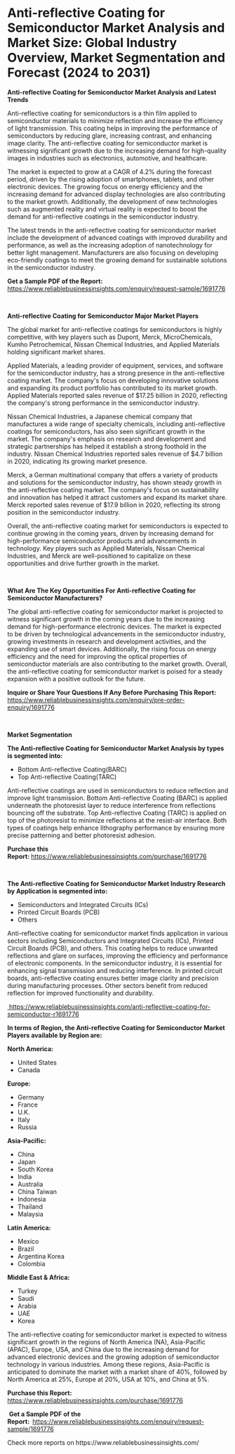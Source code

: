 <p><h1>Anti-reflective Coating for Semiconductor Market Analysis and Market Size: Global Industry Overview, Market Segmentation and Forecast (2024 to 2031)</h1></p><p><strong>Anti-reflective Coating for Semiconductor Market Analysis and Latest Trends</strong></p>
<p><p>Anti-reflective coating for semiconductors is a thin film applied to semiconductor materials to minimize reflection and increase the efficiency of light transmission. This coating helps in improving the performance of semiconductors by reducing glare, increasing contrast, and enhancing image clarity. The anti-reflective coating for semiconductor market is witnessing significant growth due to the increasing demand for high-quality images in industries such as electronics, automotive, and healthcare.</p><p>The market is expected to grow at a CAGR of 4.2% during the forecast period, driven by the rising adoption of smartphones, tablets, and other electronic devices. The growing focus on energy efficiency and the increasing demand for advanced display technologies are also contributing to the market growth. Additionally, the development of new technologies such as augmented reality and virtual reality is expected to boost the demand for anti-reflective coatings in the semiconductor industry.</p><p>The latest trends in the anti-reflective coating for semiconductor market include the development of advanced coatings with improved durability and performance, as well as the increasing adoption of nanotechnology for better light management. Manufacturers are also focusing on developing eco-friendly coatings to meet the growing demand for sustainable solutions in the semiconductor industry.</p></p>
<p><strong>Get a Sample PDF of the Report:&nbsp;</strong> <a href="https://www.reliablebusinessinsights.com/enquiry/request-sample/1691776">https://www.reliablebusinessinsights.com/enquiry/request-sample/1691776</a></p>
<p>&nbsp;</p>
<p><strong>Anti-reflective Coating for Semiconductor Major Market Players</strong></p>
<p><p>The global market for anti-reflective coatings for semiconductors is highly competitive, with key players such as Dupont, Merck, MicroChemicals, Kumho Petrochemical, Nissan Chemical Industries, and Applied Materials holding significant market shares. </p><p>Applied Materials, a leading provider of equipment, services, and software for the semiconductor industry, has a strong presence in the anti-reflective coating market. The company's focus on developing innovative solutions and expanding its product portfolio has contributed to its market growth. Applied Materials reported sales revenue of $17.25 billion in 2020, reflecting the company's strong performance in the semiconductor industry.</p><p>Nissan Chemical Industries, a Japanese chemical company that manufactures a wide range of specialty chemicals, including anti-reflective coatings for semiconductors, has also seen significant growth in the market. The company's emphasis on research and development and strategic partnerships has helped it establish a strong foothold in the industry. Nissan Chemical Industries reported sales revenue of $4.7 billion in 2020, indicating its growing market presence.</p><p>Merck, a German multinational company that offers a variety of products and solutions for the semiconductor industry, has shown steady growth in the anti-reflective coating market. The company's focus on sustainability and innovation has helped it attract customers and expand its market share. Merck reported sales revenue of $17.9 billion in 2020, reflecting its strong position in the semiconductor industry.</p><p>Overall, the anti-reflective coating market for semiconductors is expected to continue growing in the coming years, driven by increasing demand for high-performance semiconductor products and advancements in technology. Key players such as Applied Materials, Nissan Chemical Industries, and Merck are well-positioned to capitalize on these opportunities and drive further growth in the market.</p></p>
<p>&nbsp;</p>
<p><strong>What Are The Key Opportunities For Anti-reflective Coating for Semiconductor Manufacturers?</strong></p>
<p><p>The global anti-reflective coating for semiconductor market is projected to witness significant growth in the coming years due to the increasing demand for high-performance electronic devices. The market is expected to be driven by technological advancements in the semiconductor industry, growing investments in research and development activities, and the expanding use of smart devices. Additionally, the rising focus on energy efficiency and the need for improving the optical properties of semiconductor materials are also contributing to the market growth. Overall, the anti-reflective coating for semiconductor market is poised for a steady expansion with a positive outlook for the future.</p></p>
<p><strong>Inquire or Share Your Questions If Any Before Purchasing This Report:</strong> <a href="https://www.reliablebusinessinsights.com/enquiry/pre-order-enquiry/1691776">https://www.reliablebusinessinsights.com/enquiry/pre-order-enquiry/1691776</a></p>
<p>&nbsp;</p>
<p><strong>Market Segmentation</strong></p>
<p><strong>The Anti-reflective Coating for Semiconductor Market Analysis by types is segmented into:</strong></p>
<p><ul><li>Bottom Anti-reflective Coating(BARC)</li><li>Top Anti-reflective Coating(TARC)</li></ul></p>
<p><p>Anti-reflective coatings are used in semiconductors to reduce reflection and improve light transmission. Bottom Anti-reflective Coating (BARC) is applied underneath the photoresist layer to reduce interference from reflections bouncing off the substrate. Top Anti-reflective Coating (TARC) is applied on top of the photoresist to minimize reflections at the resist-air interface. Both types of coatings help enhance lithography performance by ensuring more precise patterning and better photoresist adhesion.</p></p>
<p><strong>Purchase this Report:&nbsp;</strong><a href="https://www.reliablebusinessinsights.com/purchase/1691776">https://www.reliablebusinessinsights.com/purchase/1691776</a></p>
<p>&nbsp;</p>
<p><strong>The Anti-reflective Coating for Semiconductor Market Industry Research by Application is segmented into:</strong></p>
<p><ul><li>Semiconductors and Integrated Circuits (ICs)</li><li>Printed Circuit Boards (PCB)</li><li>Others</li></ul></p>
<p><p>Anti-reflective coating for semiconductor market finds application in various sectors including Semiconductors and Integrated Circuits (ICs), Printed Circuit Boards (PCB), and others. This coating helps to reduce unwanted reflections and glare on surfaces, improving the efficiency and performance of electronic components. In the semiconductor industry, it is essential for enhancing signal transmission and reducing interference. In printed circuit boards, anti-reflective coating ensures better image clarity and precision during manufacturing processes. Other sectors benefit from reduced reflection for improved functionality and durability.</p></p>
<p><a href="https://www.reliablebusinessinsights.com/anti-reflective-coating-for-semiconductor-r1691776">&nbsp;https://www.reliablebusinessinsights.com/anti-reflective-coating-for-semiconductor-r1691776</a></p>
<p><strong>In terms of Region, the Anti-reflective Coating for Semiconductor Market Players available by Region are:</strong></p>
<p>
    <p> <strong> North America: </strong>
        <ul>
            <li>United States</li>
            <li>Canada</li>
        </ul>
        </p> 
    <p> <strong> Europe: </strong>
        <ul>
            <li>Germany</li>
            <li>France</li>
            <li>U.K.</li>
            <li>Italy</li>
            <li>Russia</li>
        </ul>
        </p> 
    <p> <strong> Asia-Pacific: </strong>
        <ul>
            <li>China</li>
            <li>Japan</li>
            <li>South Korea</li>
            <li>India</li>
            <li>Australia</li>
            <li>China Taiwan</li>
            <li>Indonesia</li>
            <li>Thailand</li>
            <li>Malaysia</li>
        </ul>
        </p> 
    <p> <strong> Latin America: </strong>
        <ul>
            <li>Mexico</li>
            <li>Brazil</li>
            <li>Argentina Korea</li>
            <li>Colombia</li>
        </ul>
        </p> 
    <p> <strong> Middle East & Africa: </strong>
        <ul>
            <li>Turkey</li>
            <li>Saudi</li>
            <li>Arabia</li>
            <li>UAE</li>
            <li>Korea</li>
        </ul>
    </p>
    </p>
<p><p>The anti-reflective coating for semiconductor market is expected to witness significant growth in the regions of North America (NA), Asia-Pacific (APAC), Europe, USA, and China due to the increasing demand for advanced electronic devices and the growing adoption of semiconductor technology in various industries. Among these regions, Asia-Pacific is anticipated to dominate the market with a market share of 40%, followed by North America at 25%, Europe at 20%, USA at 10%, and China at 5%.</p></p>
<p><strong>Purchase this Report: </strong><a href="https://www.reliablebusinessinsights.com/purchase/1691776">https://www.reliablebusinessinsights.com/purchase/1691776</a></p>
<p>&nbsp;<strong>Get a Sample PDF of the Report:&nbsp;&nbsp;</strong><a href="https://www.reliablebusinessinsights.com/enquiry/request-sample/1691776">https://www.reliablebusinessinsights.com/enquiry/request-sample/1691776</a></p>
<p><strong></strong></p>
<p>Check more reports on https://www.reliablebusinessinsights.com/</p>